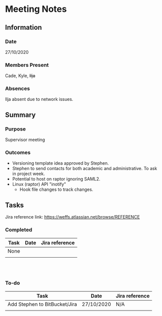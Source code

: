# Meeting Notes

## Information
### Date
27/10/2020

### Members Present
Cade, Kyle, ~~Ilja~~

### Absences
Ilja absent due to network issues.


## Summary
### Purpose
Supervisor meeting

### Outcomes
- Versioning template idea approved by Stephen.
- Stephen to send contacts for both academic and administrative. To ask in project week.
- Potential to host on raptor ignoring SAML2.
- Linux (raptor) API "inotify"
    - Hook file changes to track changes.


## Tasks
Jira reference link: https://weffs.atlassian.net/browse/REFERENCE

### Completed
| Task              | Date          | Jira reference    |
| ----------------- | ------------- | ----------------- |
| None              |               |                   |
|                                                       |

<br/>
<br/>

### To-do
| Task                              | Date          | Jira reference    |
| --------------------------------- | ------------- | ----------------- |
| Add Stephen to BitBucket/Jira     | 27/10/2020    | N/A               |
|                                                                       |
